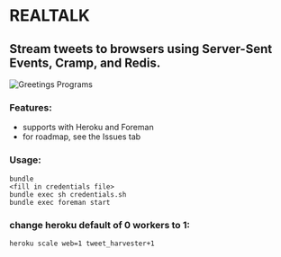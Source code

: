 # REALTALK

## Stream tweets to browsers using Server-Sent Events, Cramp, and Redis.

![Greetings Programs](http://f.cl.ly/items/302g1C2d3K0c2x3c2y1V/Screen%20Shot%202011-12-15%20at%2011.18.26%20AM.png)

### Features:

* supports with Heroku and Foreman
* for roadmap, see the Issues tab

### Usage:

    bundle
    <fill in credentials file>
    bundle exec sh credentials.sh
    bundle exec foreman start

### change heroku default of 0 workers to 1:

    heroku scale web=1 tweet_harvester+1

